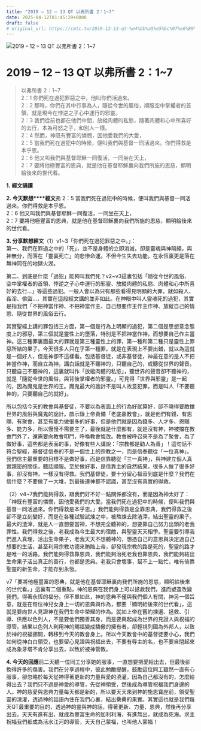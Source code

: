 ```yaml
---
title: "2019 – 12 – 13 QT 以弗所書 2：1~7"
date: 2025-04-12T01:45:29+0800
draft: false
# original_url: https://cmtc.tw/2019-12-13-qt-%e4%bb%a5%e5%bc%97%e6%89%80%e6%9b%b8-2%ef%bc%9a17
---
```


![2019 – 12 – 13 QT 以弗所書 2：1\~7](/images/qt.jpg   "2019 – 12 – 13 QT 以弗所書 2：1\~7")

# 2019 – 12 – 13 QT 以弗所書 2：1\~7

> 以弗所書 2：1\~7  
> 2：1 你們死在過犯罪惡之中，他叫你們活過來。  
> 2：2 那時，你們在其中行事為人，隨從今世的風俗，順服空中掌權者的首領，就是現今在悖逆之子心中運行的邪靈。  
> 2：3 我們從前也都在他們中間，放縱肉體的私慾，隨著肉體和心中所喜好的去行，本為可怒之子，和別人一樣。  
> 2：4 然而，神既有豐富的憐憫，因他愛我們的大愛，  
> 2：5 當我們死在過犯中的時候，便叫我們與基督一同活過來。你們得救是本乎恩。  
> 2：6 他又叫我們與基督耶穌一同復活，一同坐在天上，  
> 2：7 要將他極豐富的恩典，就是他在基督耶穌裏向我們所施的恩慈，顯明給後來的世代看。

**1.** **經文誦讀**

**2. 今天默想****經文**弗 2：5 當我們死在過犯中的時候，便叫我們與基督一同活過來。你們得救是本乎恩。  
2：6 他又叫我們與基督耶穌一同復活，一同坐在天上，  
2：7 要將他極豐富的恩典，就是他在基督耶穌裏向我們所施的恩慈，顯明給後來的世代看。

**3. 分享默想經文**（1）v1\~3「你們死在過犯罪惡之中。」：  
第一、我們在罪過之中的「死」，並不是身體的立即消滅，卻是靈魂與神隔絕，與神無分，而落在「靈裏死亡」的悲慘命運。不但今生失去功能，在永恆裏更是落在無神同在的地獄火湖。

第二、到底是什麼「過犯」能夠叫我們死？v2~v3這裏包括「隨從今世的風俗、空中掌權者的首領、悖逆之子心中運行的邪靈、放縱肉體的私慾、肉體和心中所喜好的去行…」等這些過犯。一般人會以為只有那些看得見明顯的大罪，就如殺人、姦淫、偷盜…，其實在這段經文講的並非如此。在神眼中叫人靈魂死的過犯，其實是指我們「不把神當作神、不把神當作主、自己想要作主作主作神、放縱自己的情慾、隨從世界的風俗去行。

其實聖經上講的罪包括三方面，第一個是行為上明顯的過犯，第二個是思想意念態度上的邪惡，第三個就是靈性上的墮落，特別是不把神當作神，而想要自己作主當神。這三種罪裏面最大的罪就是第三種靈性上的罪，第一種和第二種只是靈性上罪惡所結的果子。今天很多人只在乎第一種罪，就是在表現上不要出錯，就以為這就是一個好人，但是神卻不這樣看。包括基督徒，或非基督徒，神最在意的是人不把神當作神，而自立為神，講白話就是不聽神的，只聽自己的，或聽從世界的聲音。只聽自己不聽神的，這裏就叫作「放縱肉體的私慾」，聽世界的聲音卻不聽神的，就是「隨從今世的風俗，與背後掌權者的邪靈。」可見得「世界與邪靈」是一起的，因為魔鬼是世界的王。魔鬼最大的詭計不是叫人故意犯罪，而是叫人「不要聽神的，只要聽自己的就好」。

所以包括今天的教會與基督徒，不要以為表面上的行為好就算好，卻不曉得要敵擋世界的風俗與魔鬼的詭計。啟示錄上帝責備「老底嘉教會」，就是他們有錢、有恩賜、有聚會，甚至有能力做很多的好事，但是他們就是因為錢多、人才多、恩賜多、能力多，所以慢慢不需要主了，最後就是什麼都有，就是沒有神，神被擋在教會門外了，還需要向教會叩門，呼喚教會悔改。教會被呼召來不是為了聚會，為了做好事，這些都是表面的事，好像有些人講說：「宗教都是勸人為善」！這句話不符合聖經，基督徒信奉的不是一個世上的宗教之一，而是信奉聽從「一位真神」。我們信主最重要的目標不是做好事，而是信靠聽從「三一真神」，與神建立個人真實親密的關係，聽話順服。至於做好事，是信靠主的自然結果。很多人做了很多好事，卻沒有神，一樣沒有得救。我們基督徒，要十分留心福音到底是什麼？我們在信什麼？不要做了一大堆，到最後連神都不認識，甚至沒有真實的得救。

（2）v4\~7我們能夠得救，跟我們好不好一點關係都沒有，而是因為神太好了：「神既有豐富的憐憫，因他愛我們的大愛。當我們死在過犯中的時候，便叫我們與基督一同活過來。你們得救是本乎恩。」我們能夠得救是全靠恩典，我們得救之後卻不是立刻變好，而是在各種試驗試煉之中，被熬煉去除渣滓，結出聖靈的果子。最大的渣滓，就是人一直想要當神，不想完全聽神的，想要靠自己努力出頭的老我罪性。我們得救之後，老我成為今生最大的宿敵，與聖靈天天相爭。聖靈要引導我們進入真理，活出生命果子，老我天天不想聽神的，想憑自己的意思與決定過自己想要的生活，甚至利用宗教功德來賄賂上帝，卻發現宗教的路是死的，聖靈的路才是唯一的活路。我們能夠得救靠恩典，我們能夠治死老我也靠恩典，我們能夠結出生命果子活出真正的善行，也都是恩典。老我只會壞事，幫不上一點忙，唯有倚靠聖靈的新生命，才能存到永恆。

v7「要將他極豐富的恩典，就是他在基督耶穌裏向我們所施的恩慈，顯明給後來的世代看。」這裏有二個重點，神的恩典在我們身上可以拯救我們，進而塑造改變我們，得著永恆的福分。但不單如此，神的恩典不僅與我們個人有關，神另一個旨意，就是在每位神兒女身上一切的恩典與作為，都要「顯明給後來的世代看」，這就是要向世人見證神在我們生命中榮耀的作為。就如上帝在舊約揀選、拯救、引導、供應以色列人，不是要他們獨善其身，而是要興起成為世界的見證人與祝福的導管。結果以色列人利用神的賜福變成驕傲的擁有者，卻輕視列國為外邦人，以致於神的祝福挪開，轉移到今天的教會身上。所以今天教會中的基督徒要小心，我們如何從神白白領受，也要留心見證與祝福出去，不要有辱主的名，也不要自閉起來成為象牙塔不肯分享出去，以致於被神管教。

**4. 今天的回應**前二天聽一位同工分享她的服事，一直想要把愛給出去，但最後卻換得許多的傷害。我們在分享過程中，彼此勉勵提醒，鼓勵這位同工雖然一直有心服事，卻忽略於每天從神得著更新的力量與愛的澆灌，因為自己都沒有的，怎麼給得出去？我們只不過是神愛的導管，先從神領受，然後成為導管祝福我們身邊的人。神的慈愛與恩典力量每天都是新的，所以要天天來到神的施恩寶座前，領受聖靈的澆灌，透過神的話語內住在我們心裏，結出纍纍的果實。其實這也就是我們每天QT最重要的目的，透過神的靈與神的話，得著更新、力量、恩典，然後再分享出去。天天有進有出，就成為豐富生命的加利利海，有進無出，就成為死海。求主祝福我們都成為活水江河的導管，天天自己蒙福，也叫他人蒙福！